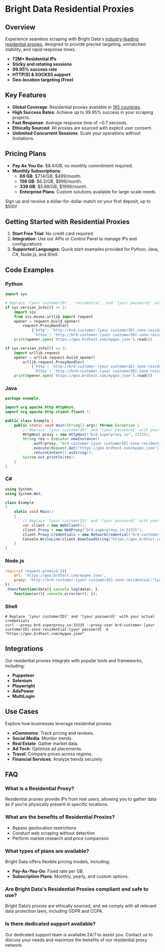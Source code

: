 # Bright Data Residential Proxies

## Overview
Experience seamless scraping with Bright Data's [industry-leading residential proxies](https://brightdata.com/proxy-types/residential-proxies), designed to provide precise targeting, unmatched stability, and rapid response times.

- **72M+ Residential IPs**
- **Sticky and rotating sessions**
- **99.95% success rate**
- **HTTP(S) & SOCKS5 support**
- **Geo-location targeting (Free)**

## Key Features
- **Global Coverage**: Residential proxies available in [195 countries]().
- **High Success Rates**: Achieve up to 99.95% success in your scraping projects.
- **Fast Response**: Average response time of ~0.7 seconds.
- **Ethically Sourced**: All proxies are sourced with explicit user consent.
- **Unlimited Concurrent Sessions**: Scale your operations without limitations.

## Pricing Plans
- **Pay As You Go**: $8.4/GB, no monthly commitment required.
- **Monthly Subscriptions**:
  - **69 GB**: $7.14/GB, $499/month.
  - **158 GB**: $6.3/GB, $999/month.
  - **339 GB**: $5.88/GB, $1999/month.
  - **Enterprise Plans**: Custom solutions available for large-scale needs.

Sign up and receive a dollar-for-dollar match on your first deposit, up to $500!

## Getting Started with Residential Proxies
1. **Start Free Trial**: No credit card required.
2. **Integration**: Use our APIs or Control Panel to manage IPs and configurations.
3. **Supported Languages**: Quick start examples provided for Python, Java, C#, Node.js, and Shell.

## Code Examples

### Python

```python
import sys

# Replace '[your customerID]', 'residential', and '[your password]' with your actual Bright Data customer ID, zone, and password
if sys.version_info[0] == 2:
    import six
    from six.moves.urllib import request
    opener = request.build_opener(
        request.ProxyHandler(
            {'http': 'http://brd-customer-[your customerID]-zone-residential:"[your password]"@brd.superproxy.io:33335',
             'https': 'http://brd-customer-[your customerID]-zone-residential:"[your password]"@brd.superproxy.io:33335'}))
    print(opener.open('https://geo.brdtest.com/mygeo.json').read())

if sys.version_info[0] == 3:
    import urllib.request
    opener = urllib.request.build_opener(
        urllib.request.ProxyHandler(
            {'http': 'http://brd-customer-[your customerID]-zone-residential:"[your password]"@brd.superproxy.io:33335',
             'https': 'http://brd-customer-[your customerID]-zone-residential:"[your password]"@brd.superproxy.io:33335'}))
    print(opener.open('https://geo.brdtest.com/mygeo.json').read())
```

### Java

```java
package example;

import org.apache.http.HttpHost;
import org.apache.http.client.fluent.*;

public class Example {
    public static void main(String[] args) throws Exception {
        // Replace '[your customerID]' and '[your password]' with your actual credentials
        HttpHost proxy = new HttpHost("brd.superproxy.io", 33335);
        String res = Executor.newInstance()
            .auth(proxy, "brd-customer-[your customerID]-zone-residential", "[your password]")
            .execute(Request.Get("https://geo.brdtest.com/mygeo.json").viaProxy(proxy))
            .returnContent().asString();
        System.out.println(res);
    }
}
```

### C#

```c#
using System;
using System.Net;

class Example
{
    static void Main()
    {
        // Replace '[your customerID]' and '[your password]' with your actual credentials
        var client = new WebClient();
        client.Proxy = new WebProxy("brd.superproxy.io:33335");
        client.Proxy.Credentials = new NetworkCredential("brd-customer-[your customerID]-zone-residential", "[your password]");
        Console.WriteLine(client.DownloadString("https://geo.brdtest.com/mygeo.json"));
    }
}
```

### Node.js

```node.js
require('request-promise')({
    url: 'https://geo.brdtest.com/mygeo.json',
    proxy: 'http://brd-customer-[your customerID]-zone-residential:"[your password]"@brd.superproxy.io:33335',
})
.then(function(data){ console.log(data); },
    function(err){ console.error(err); });
```

### Shell

```shell
# Replace '[your customerID]' and '[your password]' with your actual credentials
curl --proxy brd.superproxy.io:33335 --proxy-user brd-customer-[your customerID]-zone-residential:[your password] -k "https://geo.brdtest.com/mygeo.json"
```

## Integrations
Our residential proxies integrate with popular tools and frameworks, including:

- **Puppeteer**
- **Selenium**
- **Playwright**
- **AdsPower**
- **MultiLogin**

## Use Cases
Explore how businesses leverage residential proxies:

- **eCommerce**: Track pricing and reviews.
- **Social Media**: Monitor trends.
- **Real Estate**: Gather market data.
- **Ad Tech**: Optimize ad placements.
- **Travel**: Compare prices across regions.
- **Financial Services**: Analyze trends securely.

## FAQ

### What is a Residential Proxy?
Residential proxies provide IPs from real users, allowing you to gather data as if you’re physically present in specific locations.

### What are the benefits of Residential Proxies?
- Bypass geolocation restrictions
- Conduct web scraping without detection
- Perform market research and price comparison

### What types of plans are available? 
Bright Data offers flexible pricing models, including:

- **Pay-As-You-Go**: Fixed rate per GB.
- **Subscription Plans**: Monthly, yearly, and custom options.

### Are Bright Data's Residential Proxies compliant and safe to use?
Bright Data’s proxies are ethically sourced, and we comply with all relevant data protection laws, including GDPR and CCPA.

### Is there dedicated support available?
Our dedicated support team is available 24/7 to assist you. Contact us to discuss your needs and maximize the benefits of our residential proxy network.
